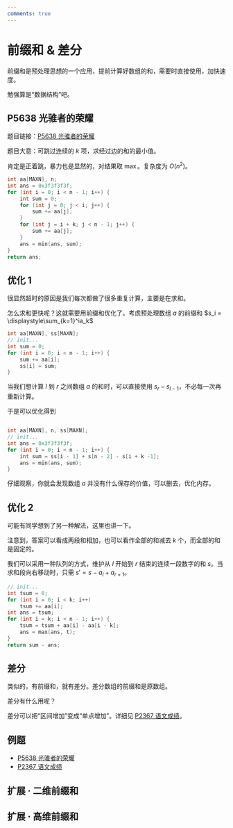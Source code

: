 ```yaml
---
comments: true
---
```


# 前缀和 & 差分

前缀和是预处理思想的一个应用，提前计算好数组的和，需要时直接使用，加快速度。

勉强算是“数据结构”吧。

## P5638 光骓者的荣耀

题目链接：[P5638 光骓者的荣耀](https://www.luogu.com.cn/problem/P5638)

题目大意：可跳过连续的 $k$ 项，求经过边的和的最小值。

肯定是正着跳，暴力也是显然的，对结果取 $\max$。复杂度为 $O(n^2)$。

```cpp
int aa[MAXN], n;
int ans = 0x3f3f3f3f;
for (int i = 0; i < n - 1; i++) {
    int sum = 0;
    for (int j = 0; j < i; j++) {
        sum += aa[j];
    }
    for (int j = i + k; j < n - 1; j++) {
        sum += aa[j];
    }
    ans = min(ans, sum);
}
return ans;
```

## 优化 1

很显然超时的原因是我们每次都做了很多重复计算，主要是在求和。

怎么求和更快呢？这就需要用前缀和优化了。考虑预处理数组 $a$ 的前缀和 $s_i = \displaystyle\sum_{k=1}^ia_k$

```cpp
int aa[MAXN], ss[MAXN];
// init...
int sum = 0;
for (int i = 0; i < n - 1; i++) {
    sum += aa[i];
    ss[i] = sum;
}
```

当我们想计算 $l$ 到 $r$ 之间数组 $a$ 的和时，可以直接使用 $s_r-s_{l-1}$，不必每一次再重新计算。

于是可以优化得到

```cpp

int aa[MAXN], n, ss[MAXN];
// init...
int ans = 0x3f3f3f3f;
for (int i = 0; i < n - 1; i++) {
    int sum = ss[i - 1] + s[n - 2] - s[i + k -1];
    ans = min(ans, sum);
}
```

仔细观察，你就会发现数组 $a$ 并没有什么保存的价值，可以删去，优化内存。

## 优化 2

可能有同学想到了另一种解法，这里也讲一下。

注意到，答案可以看成两段和相加，也可以看作全部的和减去 $k$ 个，而全部的和是固定的。

我们可以采用一种队列的方式，维护从 $l$ 开始到 $r$ 结束的连续一段数字的和 $s$。当求和段向右移动时，只需 $s' = s - a_l + a_{r+1}$。

```cpp
// init...
int tsum = 0;
for (int i = 0; i < k; i++)
    tsum += aa[i];
int ans = tsum;
for (int i = k; i < n - 1; i++) {
    tsum = tsum + aa[i] - aa[i - k];
    ans = max(ans, t);
}
return sum - ans;
```

## 差分

类似的，有前缀和，就有差分。差分数组的前缀和是原数组。

差分有什么用呢？

差分可以把“区间增加”变成“单点增加”。详细见 [P2367 语文成绩](https://www.luogu.com.cn/problem/P2367)。

## 例题

- [P5638 光骓者的荣耀](https://www.luogu.com.cn/problem/P5638)
- [P2367 语文成绩](https://www.luogu.com.cn/problem/P2367)

## 扩展 · 二维前缀和

## 扩展 · 高维前缀和
